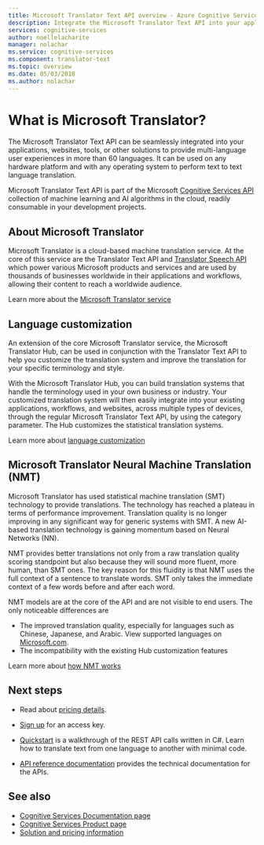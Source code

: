 ```yaml
---
title: Microsoft Translator Text API overview - Azure Cognitive Services  | Microsoft Docs
description: Integrate the Microsoft Translator Text API into your applications, websites, tools, and other solutions to provide multi-language user experiences.
services: cognitive-services
author: noellelacharite
manager: nolachar
ms.service: cognitive-services
ms.component: translator-text
ms.topic: overview
ms.date: 05/03/2018
ms.author: nolachar
---
```


# What is Microsoft Translator?

The Microsoft Translator Text API can be seamlessly integrated into your applications, websites, tools, or other solutions to provide multi-language user experiences in more than 60 languages. It can be used on any hardware platform and with any operating system to perform text to text language translation.

Microsoft Translator Text API is part of the Microsoft [Cognitive Services API](https://docs.microsoft.com/azure/#pivot=products&panel=ai) collection of machine learning and AI algorithms in the cloud, readily consumable in your development projects.

## About Microsoft Translator

Microsoft Translator is a cloud-based machine translation service. At the core of this service are the Translator Text API and [Translator Speech API](https://www.microsoft.com/en-us/translator/speech.aspx) which power various Microsoft products and services and are used by thousands of businesses worldwide in their applications and workflows, allowing their content to reach a worldwide audience.

Learn more about the [Microsoft Translator service](https://www.microsoft.com/en-us/translator/home.aspx)

## Language customization

An extension of the core Microsoft Translator service, the Microsoft Translator Hub, can be used in conjunction with the Translator Text API to help you customize the translation system and improve the translation for your specific terminology and style.

With the Microsoft Translator Hub, you can build translation systems that handle the terminology used in your own business or industry. Your customized translation system will then easily integrate into your existing applications, workflows, and websites, across multiple types of devices, through the regular Microsoft Translator Text API, by using the category parameter. The Hub customizes the statistical translation systems.

Learn more about [language customization](customization.md)

## Microsoft Translator Neural Machine Translation (NMT)

Microsoft Translator has used statistical machine translation (SMT) technology to provide translations. The technology has reached a plateau in terms of performance improvement. Translation quality is no longer improving in any significant way for generic systems with SMT. A new AI-based translation technology is gaining momentum based on Neural Networks (NN).

NMT provides better translations not only from a raw translation quality scoring standpoint but also because they will sound more fluent, more human, than SMT ones. The key reason for this fluidity is that NMT uses the full context of a sentence to translate words. SMT only takes the immediate context of a few words before and after each word.

NMT models are at the core of the API and are not visible to end users.
The only noticeable differences are

- The improved translation quality, especially for languages such as Chinese, Japanese, and Arabic. View supported languages on [Microsoft.com](https://www.microsoft.com/en-us/translator/languages.aspx).
- The incompatibility with the existing Hub customization features

Learn more about [how NMT works](https://www.microsoft.com/en-us/translator/mt.aspx#nnt)

## Next steps

- Read about [pricing details](https://azure.microsoft.com/pricing/details/cognitive-services/translator-text-api/).

- [Sign up](translator-text-how-to-signup.md) for an access key.

- [Quickstart](quickstarts/csharp.md) is a walkthrough of the REST API calls written in C#. Learn how to translate text from one language to another with minimal code.

- [API reference documentation](https://aka.ms/translator-text-api) provides the technical documentation for the APIs.

## See also

- [Cognitive Services Documentation page](https://docs.microsoft.com/azure/#pivot=products&panel=ai)
- [Cognitive Services Product page](https://azure.microsoft.com/services/cognitive-services/)
- [Solution and pricing information](https://www.microsoft.com/en-us/translator/default.aspx)

